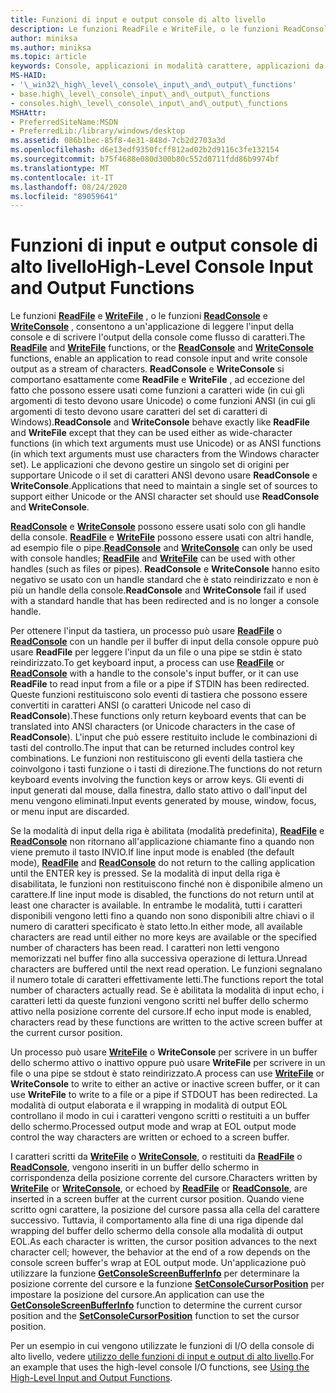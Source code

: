 ```yaml
---
title: Funzioni di input e output console di alto livello
description: Le funzioni ReadFile e WriteFile, o le funzioni ReadConsole e WriteConsole, consentono a un'applicazione di leggere l'input della console e di scrivere l'output della console come flusso di caratteri.
author: miniksa
ms.author: miniksa
ms.topic: article
keywords: Console, applicazioni in modalità carattere, applicazioni da riga di comando, applicazioni Terminal, API console
MS-HAID:
- '\_win32\_high\_level\_console\_input\_and\_output\_functions'
- base.high\_level\_console\_input\_and\_output\_functions
- consoles.high\_level\_console\_input\_and\_output\_functions
MSHAttr:
- PreferredSiteName:MSDN
- PreferredLib:/library/windows/desktop
ms.assetid: 086b1bec-85f8-4e31-848d-7cb2d2703a3d
ms.openlocfilehash: d6e13edf9350fcff812ad02b2d9116c3fe132154
ms.sourcegitcommit: b75f4688e080d300b80c552d0711fdd86b9974bf
ms.translationtype: MT
ms.contentlocale: it-IT
ms.lasthandoff: 08/24/2020
ms.locfileid: "89059641"
---
```

# <a name="high-level-console-input-and-output-functions"></a><span data-ttu-id="f157f-104">Funzioni di input e output console di alto livello</span><span class="sxs-lookup"><span data-stu-id="f157f-104">High-Level Console Input and Output Functions</span></span>


<span data-ttu-id="f157f-105">Le funzioni [**ReadFile**](https://msdn.microsoft.com/library/windows/desktop/aa365467) e [**WriteFile**](https://msdn.microsoft.com/library/windows/desktop/aa365747) , o le funzioni [**ReadConsole**](readconsole.md) e [**WriteConsole**](writeconsole.md) , consentono a un'applicazione di leggere l'input della console e di scrivere l'output della console come flusso di caratteri.</span><span class="sxs-lookup"><span data-stu-id="f157f-105">The [**ReadFile**](https://msdn.microsoft.com/library/windows/desktop/aa365467) and [**WriteFile**](https://msdn.microsoft.com/library/windows/desktop/aa365747) functions, or the [**ReadConsole**](readconsole.md) and [**WriteConsole**](writeconsole.md) functions, enable an application to read console input and write console output as a stream of characters.</span></span> <span data-ttu-id="f157f-106">**ReadConsole** e **WriteConsole** si comportano esattamente come **ReadFile** e **WriteFile** , ad eccezione del fatto che possono essere usati come funzioni a caratteri wide (in cui gli argomenti di testo devono usare Unicode) o come funzioni ANSI (in cui gli argomenti di testo devono usare caratteri del set di caratteri di Windows).</span><span class="sxs-lookup"><span data-stu-id="f157f-106">**ReadConsole** and **WriteConsole** behave exactly like **ReadFile** and **WriteFile** except that they can be used either as wide-character functions (in which text arguments must use Unicode) or as ANSI functions (in which text arguments must use characters from the Windows character set).</span></span> <span data-ttu-id="f157f-107">Le applicazioni che devono gestire un singolo set di origini per supportare Unicode o il set di caratteri ANSI devono usare **ReadConsole** e **WriteConsole**.</span><span class="sxs-lookup"><span data-stu-id="f157f-107">Applications that need to maintain a single set of sources to support either Unicode or the ANSI character set should use **ReadConsole** and **WriteConsole**.</span></span>

<span data-ttu-id="f157f-108">[**ReadConsole**](readconsole.md) e [**WriteConsole**](writeconsole.md) possono essere usati solo con gli handle della console. [**ReadFile**](https://msdn.microsoft.com/library/windows/desktop/aa365467) e [**WriteFile**](https://msdn.microsoft.com/library/windows/desktop/aa365747) possono essere usati con altri handle, ad esempio file o pipe.</span><span class="sxs-lookup"><span data-stu-id="f157f-108">[**ReadConsole**](readconsole.md) and [**WriteConsole**](writeconsole.md) can only be used with console handles; [**ReadFile**](https://msdn.microsoft.com/library/windows/desktop/aa365467) and [**WriteFile**](https://msdn.microsoft.com/library/windows/desktop/aa365747) can be used with other handles (such as files or pipes).</span></span> <span data-ttu-id="f157f-109">**ReadConsole** e **WriteConsole** hanno esito negativo se usato con un handle standard che è stato reindirizzato e non è più un handle della console.</span><span class="sxs-lookup"><span data-stu-id="f157f-109">**ReadConsole** and **WriteConsole** fail if used with a standard handle that has been redirected and is no longer a console handle.</span></span>

<span data-ttu-id="f157f-110">Per ottenere l'input da tastiera, un processo può usare [**ReadFile**](https://msdn.microsoft.com/library/windows/desktop/aa365467) o [**ReadConsole**](readconsole.md) con un handle per il buffer di input della console oppure può usare **ReadFile** per leggere l'input da un file o una pipe se stdin è stato reindirizzato.</span><span class="sxs-lookup"><span data-stu-id="f157f-110">To get keyboard input, a process can use [**ReadFile**](https://msdn.microsoft.com/library/windows/desktop/aa365467) or [**ReadConsole**](readconsole.md) with a handle to the console's input buffer, or it can use **ReadFile** to read input from a file or a pipe if STDIN has been redirected.</span></span> <span data-ttu-id="f157f-111">Queste funzioni restituiscono solo eventi di tastiera che possono essere convertiti in caratteri ANSI (o caratteri Unicode nel caso di **ReadConsole**).</span><span class="sxs-lookup"><span data-stu-id="f157f-111">These functions only return keyboard events that can be translated into ANSI characters (or Unicode characters in the case of **ReadConsole**).</span></span> <span data-ttu-id="f157f-112">L'input che può essere restituito include le combinazioni di tasti del controllo.</span><span class="sxs-lookup"><span data-stu-id="f157f-112">The input that can be returned includes control key combinations.</span></span> <span data-ttu-id="f157f-113">Le funzioni non restituiscono gli eventi della tastiera che coinvolgono i tasti funzione o i tasti di direzione.</span><span class="sxs-lookup"><span data-stu-id="f157f-113">The functions do not return keyboard events involving the function keys or arrow keys.</span></span> <span data-ttu-id="f157f-114">Gli eventi di input generati dal mouse, dalla finestra, dallo stato attivo o dall'input del menu vengono eliminati.</span><span class="sxs-lookup"><span data-stu-id="f157f-114">Input events generated by mouse, window, focus, or menu input are discarded.</span></span>

<span data-ttu-id="f157f-115">Se la modalità di input della riga è abilitata (modalità predefinita), [**ReadFile**](https://msdn.microsoft.com/library/windows/desktop/aa365467) e [**ReadConsole**](readconsole.md) non ritornano all'applicazione chiamante fino a quando non viene premuto il tasto INVIO.</span><span class="sxs-lookup"><span data-stu-id="f157f-115">If line input mode is enabled (the default mode), [**ReadFile**](https://msdn.microsoft.com/library/windows/desktop/aa365467) and [**ReadConsole**](readconsole.md) do not return to the calling application until the ENTER key is pressed.</span></span> <span data-ttu-id="f157f-116">Se la modalità di input della riga è disabilitata, le funzioni non restituiscono finché non è disponibile almeno un carattere.</span><span class="sxs-lookup"><span data-stu-id="f157f-116">If line input mode is disabled, the functions do not return until at least one character is available.</span></span> <span data-ttu-id="f157f-117">In entrambe le modalità, tutti i caratteri disponibili vengono letti fino a quando non sono disponibili altre chiavi o il numero di caratteri specificato è stato letto.</span><span class="sxs-lookup"><span data-stu-id="f157f-117">In either mode, all available characters are read until either no more keys are available or the specified number of characters has been read.</span></span> <span data-ttu-id="f157f-118">I caratteri non letti vengono memorizzati nel buffer fino alla successiva operazione di lettura.</span><span class="sxs-lookup"><span data-stu-id="f157f-118">Unread characters are buffered until the next read operation.</span></span> <span data-ttu-id="f157f-119">Le funzioni segnalano il numero totale di caratteri effettivamente letti.</span><span class="sxs-lookup"><span data-stu-id="f157f-119">The functions report the total number of characters actually read.</span></span> <span data-ttu-id="f157f-120">Se è abilitata la modalità di input echo, i caratteri letti da queste funzioni vengono scritti nel buffer dello schermo attivo nella posizione corrente del cursore.</span><span class="sxs-lookup"><span data-stu-id="f157f-120">If echo input mode is enabled, characters read by these functions are written to the active screen buffer at the current cursor position.</span></span>

<span data-ttu-id="f157f-121">Un processo può usare [**WriteFile**](https://msdn.microsoft.com/library/windows/desktop/aa365747) o **WriteConsole** per scrivere in un buffer dello schermo attivo o inattivo oppure può usare **WriteFile** per scrivere in un file o una pipe se stdout è stato reindirizzato.</span><span class="sxs-lookup"><span data-stu-id="f157f-121">A process can use [**WriteFile**](https://msdn.microsoft.com/library/windows/desktop/aa365747) or **WriteConsole** to write to either an active or inactive screen buffer, or it can use **WriteFile** to write to a file or a pipe if STDOUT has been redirected.</span></span> <span data-ttu-id="f157f-122">La modalità di output elaborata e il wrapping in modalità di output EOL controllano il modo in cui i caratteri vengono scritti o restituiti a un buffer dello schermo.</span><span class="sxs-lookup"><span data-stu-id="f157f-122">Processed output mode and wrap at EOL output mode control the way characters are written or echoed to a screen buffer.</span></span>

<span data-ttu-id="f157f-123">I caratteri scritti da [**WriteFile**](https://msdn.microsoft.com/library/windows/desktop/aa365747) o [**WriteConsole**](writeconsole.md), o restituiti da [**ReadFile**](https://msdn.microsoft.com/library/windows/desktop/aa365467) o [**ReadConsole**](readconsole.md), vengono inseriti in un buffer dello schermo in corrispondenza della posizione corrente del cursore.</span><span class="sxs-lookup"><span data-stu-id="f157f-123">Characters written by [**WriteFile**](https://msdn.microsoft.com/library/windows/desktop/aa365747) or [**WriteConsole**](writeconsole.md), or echoed by [**ReadFile**](https://msdn.microsoft.com/library/windows/desktop/aa365467) or [**ReadConsole**](readconsole.md), are inserted in a screen buffer at the current cursor position.</span></span> <span data-ttu-id="f157f-124">Quando viene scritto ogni carattere, la posizione del cursore passa alla cella del carattere successivo. Tuttavia, il comportamento alla fine di una riga dipende dal wrapping del buffer dello schermo della console alla modalità di output EOL.</span><span class="sxs-lookup"><span data-stu-id="f157f-124">As each character is written, the cursor position advances to the next character cell; however, the behavior at the end of a row depends on the console screen buffer's wrap at EOL output mode.</span></span> <span data-ttu-id="f157f-125">Un'applicazione può utilizzare la funzione [**GetConsoleScreenBufferInfo**](getconsolescreenbufferinfo.md) per determinare la posizione corrente del cursore e la funzione [**SetConsoleCursorPosition**](setconsolecursorposition.md) per impostare la posizione del cursore.</span><span class="sxs-lookup"><span data-stu-id="f157f-125">An application can use the [**GetConsoleScreenBufferInfo**](getconsolescreenbufferinfo.md) function to determine the current cursor position and the [**SetConsoleCursorPosition**](setconsolecursorposition.md) function to set the cursor position.</span></span>

<span data-ttu-id="f157f-126">Per un esempio in cui vengono utilizzate le funzioni di I/O della console di alto livello, vedere [utilizzo delle funzioni di input e output di alto livello](using-the-high-level-input-and-output-functions.md).</span><span class="sxs-lookup"><span data-stu-id="f157f-126">For an example that uses the high-level console I/O functions, see [Using the High-Level Input and Output Functions](using-the-high-level-input-and-output-functions.md).</span></span>

 

 




